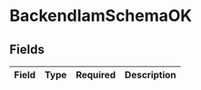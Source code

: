 # BackendIamSchemaOK


## Fields

| Field       | Type        | Required    | Description |
| ----------- | ----------- | ----------- | ----------- |